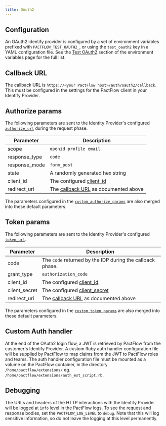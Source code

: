 ```yaml
---
title: OAuth2
---
```


## Configuration

An OAuth2 identify provider is configured by a set of environment variables prefixed with `PACTFLOW_TEST_OAUTH2_`, or using the `test_oauth2` key in a YAML configuration file. See the [Test OAuth2](/docs/on-premises-2x/environment-variables/1.14-beta) section of the environment variables page for the full list.

## Callback URL

The callback URL is `https://<your PactFlow host>/auth/oauth2/callback`. This must be configured in the settings for the PactFlow client in your Identify Provider.

## Authorize params

The following parameters are sent to the Identity Provider's configured [`authorize_url`](/docs/on-premises-2x/environment-variables/1.14-beta#pactflow_test_oauth2__authorize_url) during the request phase.

| Parameter | Description |
|-----------|-------------|
| scope | `openid profile email` |
| response_type | `code` |
| response_mode | `form_post` |
| state | A randomly generated hex string |
| client_id  | The configured [client_id](/docs/on-premises-2x/environment-variables/1.14-beta#pactflow_test_oauth2__client_id) |
| redirect_uri |  The [callback URL](#callback-url) as documented above |

The parameters configured in the [`custom_authorize_params`](/docs/on-premises-2x/environment-variables/1.14-beta#pactflow_test_oauth2__custom_authorize_params__key) are also merged into these default parameters.

## Token params

The following parameters are sent to the Identity Provider's configured [`token_url`](/docs/on-premises-2x/environment-variables/1.14-beta#pactflow_test_oauth2__token_url).

| Parameter | Description |
|-----------|-------------|
| code | The `code` returned by the IDP during the callback phase. |
| grant_type | `authorization_code` |
| client_id  | The configured [client_id](/docs/on-premises-2x/environment-variables/1.14-beta#pactflow_test_oauth2__client_id) |
| client_secret | The configured [client_secret](/docs/on-premises-2x/environment-variables/1.14-beta#pactflow_test_oauth2__client_secret) |
| redirect_uri |  The [callback URL](#callback-url) as documented above |

The parameters configured in the [`custom_token_params`](/docs/on-premises-2x/environment-variables/1.14-beta#pactflow_test_oauth2__custom_token_params__key) are also merged into these default parameters.

## Custom Auth handler

At the end of the OAuth2 login flow, a JWT is retrieved by PactFlow from the customer's Identify Provider. A custom Ruby auth handler configuration file will be supplied by PactFlow to map claims from the JWT to PactFlow roles and teams. The auth handler configuration file must be mounted as a volume on the PactFlow container, in the directory `/home/pactflow/extensions/` eg. `/home/pactflow/extensions/auth_ext_script.rb`.

## Debugging

The URLs and headers of the HTTP interactions with the Identity Provider will be logged at `info` level in the PactFlow logs. To see the request and response bodies, set the `PACTFLOW_LOG_LEVEL` to `debug`. Note that this will log sensitive information, so do not leave the logging at this level permanently.
